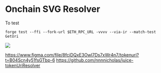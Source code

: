 # Onchain SVG Resolver

To test

`forge test --ffi --fork-url $ETH_RPC_URL -vvvv --via-ir --match-test GetUri`


![](src/tokenuriresolver.png)


https://www.figma.com/file/8fciDQxE3Owl7Ds7xWr4n7/tokenuri?t=B04Scn4y51fsGTbp-6
https://github.com/nnnnicholas/juice-tokenUriResolver